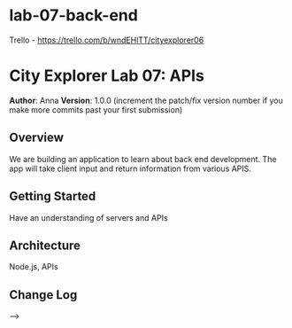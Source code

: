 # lab-07-back-end
Trello - https://trello.com/b/wndEHlTT/cityexplorer06

# City Explorer Lab 07: APIs

**Author**: Anna 
**Version**: 1.0.0 (increment the patch/fix version number if you make more commits past your first submission)

## Overview
<!-- Provide a high level overview of what this application is and why you are building it, beyond the fact that it's an assignment for this class. (i.e. What's your problem domain?) -->
We are building an application to learn about back end development. The app will take client input and return information from various APIS.

## Getting Started
<!-- What are the steps that a user must take in order to build this app on their own machine and get it running? -->
Have an understanding of servers and APIs

## Architecture
<!-- Provide a detailed description of the application design. What technologies (languages, libraries, etc) you're using, and any other relevant design information. -->
Node.js, APIs 

## Change Log
<!-- Use this area to document the iterative changes made to your application as each feature is successfully implemented. Use time stamps. 
AUG 4 1:00 - FINISHED WEATHER AND EVENTS


## Credits and Collaborations
<!-- Give credit (and a link) to other people or resources that helped you build this application. -->
-->